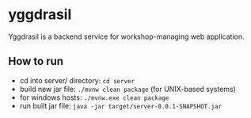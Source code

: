 # yggdrasil
Yggdrasil is a backend service for workshop-managing web application.

## How to run

 - cd into server/ directory: ```cd server```
 - build new jar file: ```./mvnw clean package``` (for UNIX-based systems)
 - for windows hosts: ```./mvnw.exe clean package```
 - run built jar file: ```java -jar target/server-0.0.1-SNAPSHOT.jar```
